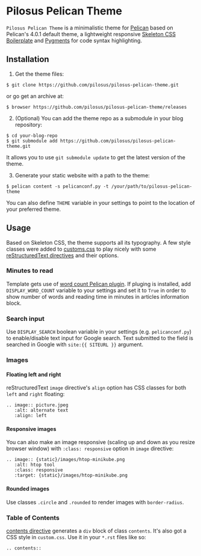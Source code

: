 # Pilosus Pelican Theme

`Pilosus Pelican Theme` is a minimalistic theme for
[Pelican](https://docs.getpelican.com/en/stable/) based on Pelican's 4.0.1 default theme, 
a lightweight responsive [Skeleton CSS Boilerplate](http://getskeleton.com/) and 
[Pygments](http://pygments.org/) for code syntax highlighting.


## Installation

1. Get the theme files:

```
$ git clone https://github.com/pilosus/pilosus-pelican-theme.git
```
or go get an archive at:

```
$ browser https://github.com/pilosus/pilosus-pelican-theme/releases
```
2. (Optional) You can add the theme repo as a submodule in your blog
   repository:

```
$ cd your-blog-repo
$ git submodule add https://github.com/pilosus/pilosus-pelican-theme.git
```

It allows you to use `git submodule update` to get the latest version
of the theme.


3. Generate your static website with a path to the theme:

```
$ pelican content -s pelicanconf.py -t /your/path/to/pilosus-pelican-theme
```
You can also define `THEME` variable in your settings to point to the
location of your preferred theme.


## Usage

Based on Skeleton CSS, the theme supports all its typography. A few style classes were added to
[customs.css](https://github.com/pilosus/pilosus-pelican-theme/blob/master/static/css/custom.css)
to play nicely with some [reStructuredText directives](http://docutils.sourceforge.net/docs/ref/rst/directives.html)
and their options.


### Minutes to read

Template gets use of [word count Pelican
plugin](https://github.com/pilosus/pilosus_pelican_word_count).  If
pluging is installed, add ``DISPLAY_WORD_COUNT`` variable to your
settings and set it to ``True`` in order to show number of words and
reading time in minutes in articles information block.


### Search input

Use ``DISPLAY_SEARCH`` boolean variable in your settings
(e.g. ``pelicanconf.py``) to enable/disable text input for Google
search.  Text submitted to the field is searched in Google with
``site:{{ SITEURL }}`` argument.

### Images


#### Floating left and right

reStructuredText ``image`` directive's ``align`` option has CSS
classes for both ``left`` and ``right`` floating:

```
.. image:: picture.jpeg
   :alt: alternate text
   :align: left
```

#### Responsive images

You can also make an image responsive (scaling up and down as you
resize browser window) with ``:class: responsive`` option in ``image``
directive:

```
.. image:: {static}/images/htop-minikube.png
   :alt: htop tool
   :class: responsive
   :target: {static}/images/htop-minikube.png
```

#### Rounded images

Use classes ``.circle`` and ``.rounded`` to render images with
``border-radius``.


### Table of Contents

[contents directive](http://docutils.sourceforge.net/docs/ref/rst/directives.html#table-of-contents)
generates a ``div`` block of class ``contents``. It's also got a CSS
style in ``custom.css``. Use it in your ``*.rst`` files like so:

```
.. contents::
```
